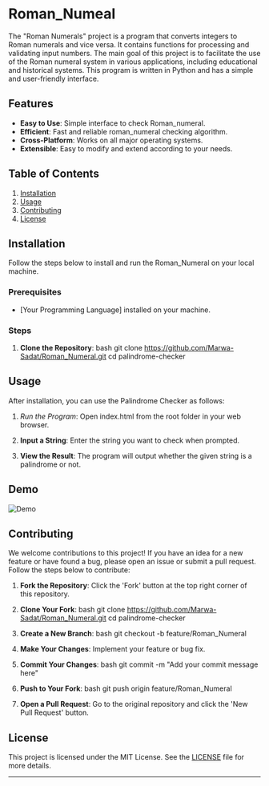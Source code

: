 
# Roman_Numeal

The "Roman Numerals" project is a program that converts integers to Roman numerals and vice versa. It contains functions for processing and validating input numbers. The main goal of this project is to facilitate the use of the Roman numeral system in various applications, including educational and historical systems. This program is written in Python and has a simple and user-friendly interface.

## Features

- **Easy to Use**: Simple interface to check Roman_numeral.
- **Efficient**: Fast and reliable roman_numeral checking algorithm.
- **Cross-Platform**: Works on all major operating systems.
- **Extensible**: Easy to modify and extend according to your needs.

## Table of Contents

1. [Installation](#installation)
2. [Usage](#usage)
3. [Contributing](#contributing)
4. [License](#license)

## Installation

Follow the steps below to install and run the Roman_Numeral on your local machine.

### Prerequisites

- [Your Programming Language] installed on your machine.

### Steps

1. **Clone the Repository**:
  bash
  git clone https://github.com/Marwa-Sadat/Roman_Numeral.git
  cd palindrome-checker
  
## Usage

After installation, you can use the Palindrome Checker as follows:

1. *Run the Program*:
    Open index.html from the root folder in your web browser.

2. **Input a String**:
  Enter the string you want to check when prompted.

3. **View the Result**:
  The program will output whether the given string is a palindrome or not.

## Demo

![Demo](https://github.com/Marwa-Sadat/Roman_Numeral/assets/168111110/01891308-194c-43fd-b875-4cd14d213543)

## Contributing

We welcome contributions to this project! If you have an idea for a new feature or have found a bug, please open an issue or submit a pull request. Follow the steps below to contribute:

1. **Fork the Repository**:
  Click the 'Fork' button at the top right corner of this repository.

2. **Clone Your Fork**:
  bash
  git clone https://github.com/Marwa-Sadat/Roman_Numeral.git
  cd palindrome-checker
  

3. **Create a New Branch**:
  bash
  git checkout -b feature/Roman_Numeral
  

4. **Make Your Changes**:
  Implement your feature or bug fix.

5. **Commit Your Changes**:
  bash
  git commit -m "Add your commit message here"
  

6. **Push to Your Fork**:
  bash
  git push origin feature/Roman_Numeral
  

7. **Open a Pull Request**:
  Go to the original repository and click the 'New Pull Request' button.

## License

This project is licensed under the MIT License. See the [LICENSE](LICENSE) file for more details.

---